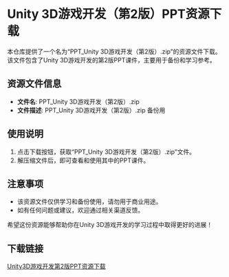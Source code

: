 # Unity 3D游戏开发（第2版）PPT资源下载

本仓库提供了一个名为“PPT_Unity 3D游戏开发（第2版）.zip”的资源文件下载。该文件包含了Unity 3D游戏开发的第2版PPT课件，主要用于备份和学习参考。

## 资源文件信息

- **文件名**: PPT_Unity 3D游戏开发（第2版）.zip
- **文件描述**: PPT_Unity 3D游戏开发（第2版）.zip 备份用

## 使用说明

1. 点击下载按钮，获取“PPT_Unity 3D游戏开发（第2版）.zip”文件。
2. 解压缩文件后，即可查看和使用其中的PPT课件。

## 注意事项

- 该资源文件仅供学习和备份使用，请勿用于商业用途。
- 如有任何问题或建议，欢迎通过相关渠道反馈。

希望这份资源能够帮助你在Unity 3D游戏开发的学习过程中取得更好的进展！

## 下载链接

[Unity3D游戏开发第2版PPT资源下载](https://pan.quark.cn/s/938907b3d0be)